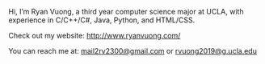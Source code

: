 Hi, I’m Ryan Vuong, a third year computer science major at UCLA, with experience in C/C++/C#, Java, Python, and HTML/CSS. 

Check out my website: http://www.ryanvuong.com/

You can reach me at: mail2rv2300@gmail.com or
                     rvuong2019@g.ucla.edu
